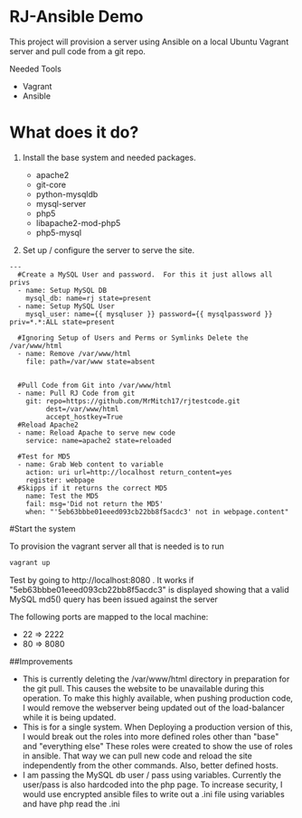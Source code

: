 # RJ-Ansible Demo
This project will provision a server using Ansible on a local Ubuntu Vagrant server and pull code from a git repo.


Needed Tools
- Vagrant
- Ansible

# What does it do?

1) Install the base system and needed packages.
    - apache2
    - git-core
    - python-mysqldb
    - mysql-server
    - php5
    - libapache2-mod-php5
    - php5-mysql

2) Set up / configure the server to serve the site.

```
---
  #Create a MySQL User and password.  For this it just allows all privs
  - name: Setup MySQL DB
    mysql_db: name=rj state=present
  - name: Setup MySQL User
    mysql_user: name={{ mysqluser }} password={{ mysqlpassword }} priv=*.*:ALL state=present

  #Ignoring Setup of Users and Perms or Symlinks Delete the /var/www/html 
  - name: Remove /var/www/html
    file: path=/var/www state=absent
  

  #Pull Code from Git into /var/www/html
  - name: Pull RJ Code from git
    git: repo=https://github.com/MrMitch17/rjtestcode.git
         dest=/var/www/html
         accept_hostkey=True
  #Reload Apache2
  - name: Reload Apache to serve new code
    service: name=apache2 state=reloaded
  
  #Test for MD5
  - name: Grab Web content to variable
    action: uri url=http://localhost return_content=yes
    register: webpage
  #Skipps if it returns the correct MD5
    name: Test the MD5
    fail: msg='Did not return the MD5'
    when: "'5eb63bbbe01eeed093cb22bb8f5acdc3' not in webpage.content"

```


#Start the system

To provision the vagrant server all that is needed is to run 
```sh 
vagrant up
```

Test by going to http://localhost:8080 . It works if "5eb63bbbe01eeed093cb22bb8f5acdc3" is displayed showing that a valid MySQL md5() query has been issued against the server


The following ports are mapped to the local machine:
- 22 => 2222
- 80 => 8080

##Improvements
- This is currently deleting the /var/www/html directory in preparation for the git pull. This causes the website to be unavailable during this operation. To make this highly available, when pushing production code, I would remove the webserver being updated out of the load-balancer while it is being updated.
- This is for a single system.  When Deploying a production version of this, I would break out the roles into more defined roles other than "base" and "everything else"  These roles were created to show the use of roles in ansible. That way we can pull new code and reload the site independently from the other commands. Also, better defined hosts.
- I am passing the MySQL db user / pass using variables.  Currently the user/pass is also hardcoded into the php page. To increase security, I would use encrypted ansible files  to write out a .ini file using variables and have php read the .ini

